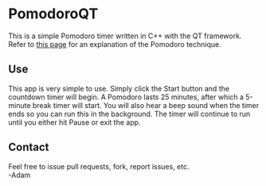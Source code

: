 # PomodoroQT
This is a simple Pomodoro timer written in C++ with the QT framework. Refer to [this page](https://en.wikipedia.org/wiki/Pomodoro_Technique) for an explanation of the Pomodoro technique.

## Use
This app is very simple to use. Simply click the Start button and the countdown timer will begin. A Pomodoro lasts 25 minutes, after which a 5-minute break timer will start. You will also hear a beep sound when the timer ends so you can run this in the background. The timer will continue to run until you either hit Pause or exit the app.

## Contact
Feel free to issue pull requests, fork, report issues, etc.  
-Adam
